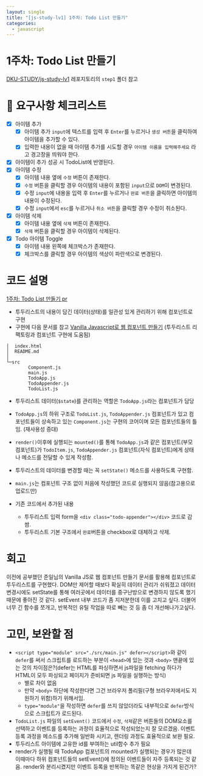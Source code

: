 ```yaml
---
layout: single
title: "[js-study-lv1] 1주차: Todo List 만들기"
categories:
  - javascript
---
```


# 1주차: Todo List 만들기

[DKU-STUDY/js-study-lv1](https://github.com/DKU-STUDY/js-study-lv1) 레포지토리의 `step1` 폴더 참고

# 📣 요구사항 체크리스트

- [x] 아이템 추가
  - [x] 아이템 추가 `input`에 텍스트를 입력 후 `Enter`를 누르거나 `생성 버튼`을 클릭하여 아이템을 추가할 수 있다.
  - [x] 입력한 내용이 없을 때 아이템 추가를 시도할 경우 `아이템 이름을 입력해주세요` 라고 경고창을 띄워야 한다.
- [x] 아이템이 추가 성공 시 TodoList에 반영된다.
- [x] 아이템 수정
  - [x] 아이템 내용 옆에 `수정` 버튼이 존재한다.
  - [x] `수정` 버튼을 클릭할 경우 아이템의 내용이 포함된 `input`으로 `DOM`이 변경된다.
  - [x] 수정 `input`에 내용을 입력 후 `Enter`를 누르거나 `완료 버튼`을 클릭하면 아이템의 내용이 수정된다.
  - [x] 수정 `input`에서 `esc`를 누르거나 `취소 버튼`을 클릭할 경우 수정이 취소된다.
- [x] 아이템 삭제
  - [x] 아이템 내용 옆에 `삭제` 버튼이 존재한다.
  - [x] `삭제` 버튼을 클릭할 경우 아이템이 삭제된다.
- [x] Todo 아이템 Toggle
  - [x] 아이템 내용 왼쪽에 체크박스가 존재한다.
  - [x] 체크박스를 클릭할 경우 아이템의 색상이 파란색으로 변경된다.

# 코드 설명

[1주차: Todo List 만들기 pr](https://github.com/DKU-STUDY/js-study-lv1/pull/9)

- 투두리스트의 내용이 담긴 데이터(상태)를 일관성 있게 관리하기 위해 컴포넌트로 구현
- 구현에 다음 문서를 참고 [Vanilla Javascript로 웹 컴포넌트 만들기](https://junilhwang.github.io/TIL/Javascript/Design/Vanilla-JS-Component) (투두리스트 리팩토링과 컴포넌트 구현에 도움됨)

```plaintext
│  index.html
│  README.md
│
└─src
        Component.js
        main.js
        TodoApp.js
        TodoAppender.js
        TodoList.js
```

- 투두리스트 데이터(`$state`)를 관리하는 역할은 `TodoApp.js`라는 컴포넌트가 담당
- `TodoApp.js`의 하위 구조로 `TodoList.js`, `TodoAppender.js` 컴포넌트가 있고 컴포넌트들이 상속하고 있는 `Component.js`는 구현의 코어이며 모든 컴포넌트들의 틀임. (재사용성 증대)
- `render()`이후에 실행되는 `mounted()`를 통해 `TodoApp.js`과 같은 컴포넌트(부모 컴포넌트)가 `TodoItem.js`, `TodoAppender.js` 컴포넌트(자식 컴포넌트)에게 상태나 메소드를 전달할 수 있게 작성함.
- 투두리스트의 데이터를 변경할 때는 꼭 `setState()` 메소드를 사용하도록 구현함.
- `main.js`는 컴포넌트 구조 없이 처음에 작성했던 코드로 실행되지 않음(참고용으로 업로드만)

- 기존 코드에서 추가된 내용
  - 투두리스트 입력 form을 `<div class="todo-appender"></div>` 코드로 감쌈.
  - 투두리스트 기본 구조에서 `완료`버튼을 checkbox로 대체하고 삭제.

# 회고

이전에 공부했던 준일님의 Vanilla JS로 웹 컴포넌트 만들기 문서를 활용해 컴포넌트로 투두리스트를 구현했다.
DOM만 제어할 때보다 확실히 데이터 관리가 쉬워졌고 데이터 변경시에도 setState를 통해 여러곳에서 데이터를 중구난방으로 변경하지 않도록 했기 때문에 좋아진 것 같다. setEvent 내부 코드가 좀 지저분한데 이를 고치고 싶다. 더불어 너무 긴 함수를 쪼개고, 반복적인 유틸 작업을 따로 빼는 것 등 좀 더 개선해나가고싶다.

# 고민, 보완할 점

- `<script type="module" src="./src/main.js" defer></script>`와 같이 `defer`를 써서 스크립트를 로드하는 부분이 `<head>`에 있는 것과 `<body>` 맨끝에 있는 것의 차이점은?(defer는 HTML를 파싱하면서 js파일을 fetching 하다가 HTML이 모두 파싱되고 페이지가 준비되면 js 파일을 실행하는 방식)
  - 별로 차이 없음
  - 만약 `<body>` 하단에 작성한다면 그건 브라우저 폴리필(구형 브라우저에서도 지원하기 위함)하기 위해서임.
  - `type="module"`을 작성하면 `defer`를 쓰지 않았더라도 내부적으로 `defer`방식으로 스크립트가 로드된다.
- `TodoList.js` 파일의 `setEvent()` 코드에서 `수정`, `삭제`같은 버튼들의 DOM요소를 선택하고 이벤트를 등록하는 과정이 효율적으로 작성되었는지 잘 모르겠음. 이벤트 등록 과정을 메소드를 추가해 일반화 시키고, 렌더링 과정도 효율적으로 보완 필요.
- 투두리스트 아이템에 고유한 id를 부여하는 util함수 추가 필요
- render가 실행될 때 TodoApp 컴포넌트의 mounted가 실행되는 경우가 많은데 이때마다 하위 컴포넌트들의 setEvent()에 정의된 이벤트들이 자주 등록되는 것 같음. render와 분리시켰지만 이벤트 등록을 반복하는 똑같은 현상을 가지게 된건가?
